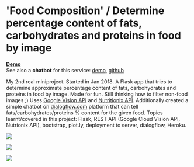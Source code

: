 # 'Food Composition' / Determine percentage content of fats, carbohydrates and proteins in food by image

<a href="http://35.204.85.225/" target="_blank"><b>Demo</b></a>
<br>See also a <b>chatbot</b> for this service: <a href="https://bot.dialogflow.com/foodcompositionchatbot" target="_blank">demo</a>, <a href="https://github.com/IuriiD/food_composition_chatbot">github</a>

My 2nd real miniproject. Started in Jan 2018. A Flask app that tries to determine approximate percentage content of fats, carbohydrates and proteins in food by image.
Made for fun. Still thinking how to filter non-food images ;) Uses <a href="https://cloud.google.com/vision/">Google Vision API</a> and <a href="http://www.nutritionix.com/api">Nutritionix API</a>.
Additionally created a simple chatbot on <a href="https://dialogflow.com/">dialogflow.com</a> platform that can tell fats/carbohydrates/proteins % content for the given food.
Topics learnt/covered in this project: Flask, REST API (Google Cloud Vision API, Nutrionix API), bootstrap, plot.ly, deployment to server, dialogflow, Heroku.

<p>
    <a href="https://iuriid.github.io/img/fc-1.jpg" target="_blank"><img src="https://iuriid.github.io/img/fc-1.jpg" class="img-fluid img-thumbnail" style="max-width: 350px"></a>
</p>
<p>
    <a href="https://iuriid.github.io/img/fc-2.jpg" target="_blank"><img src="https://iuriid.github.io/img/fc-2.jpg" class="img-fluid img-thumbnail" style="max-width: 350px"></a>
</p>
<p>
    <a href="https://iuriid.github.io/img/fc-3.jpg" target="_blank"><img src="https://iuriid.github.io/img/fc-3.jpg" class="img-fluid img-thumbnail" style="max-width: 350px"></a>
</p>
